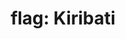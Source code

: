 ---
layout: smileys&emotion
title: "flag: Kiribati"
emoji: flag_kiribati
permalink: 🇰🇮.html
image: assets/img/3moji/flag_kiribati.png
---